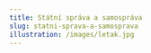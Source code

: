 ```yaml
---
title: Státní správa a samospráva
slug: statni-sprava-a-samosprava
illustration: /images/letak.jpg
---
```

